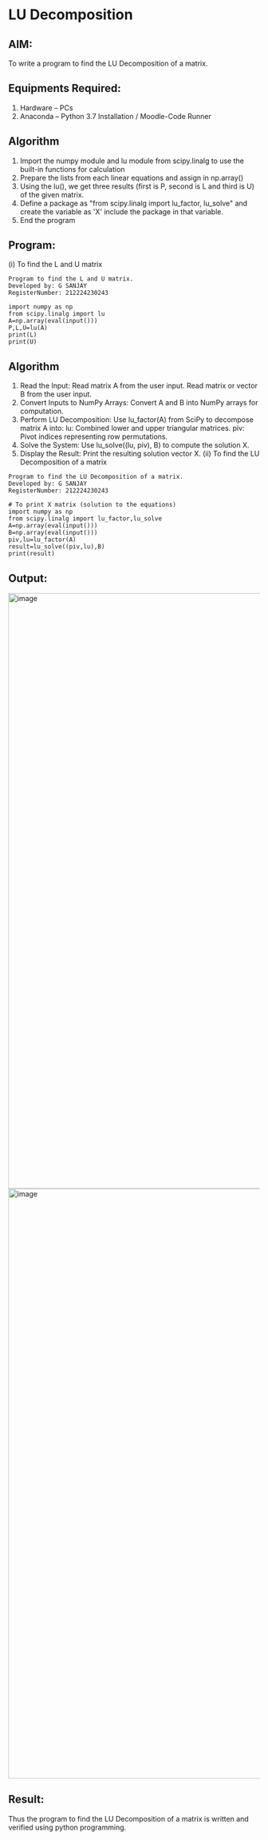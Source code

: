 # LU Decomposition 

## AIM:
To write a program to find the LU Decomposition of a matrix.

## Equipments Required:
1. Hardware – PCs
2. Anaconda – Python 3.7 Installation / Moodle-Code Runner

## Algorithm
1. Import the numpy module and lu module from scipy.linalg to use the built-in functions for calculation
2. Prepare the lists from each linear equations and assign in np.array()
3. Using the lu(), we get three results (first is P, second is L and third is U) of the given matrix.
4. Define a package as "from scipy.linalg import lu_factor, lu_solve" and create the variable as 'X' include the package in that variable.
5. End the program

## Program:
(i) To find the L and U matrix
```
Program to find the L and U matrix.
Developed by: G SANJAY
RegisterNumber: 212224230243
```
```
import numpy as np
from scipy.linalg import lu
A=np.array(eval(input()))
P,L,U=lu(A)
print(L)
print(U)
```
## Algorithm
1. Read the Input:
  Read matrix A from the user input.
  Read matrix or vector B from the user input.
2. Convert Inputs to NumPy Arrays:
  Convert A and B into NumPy arrays for computation.
3. Perform LU Decomposition:
  Use lu_factor(A) from SciPy to decompose matrix A into:
      lu: Combined lower and upper triangular matrices.
      piv: Pivot indices representing row permutations.
4. Solve the System:
   Use lu_solve((lu, piv), B) to compute the solution X.
5. Display the Result:
  Print the resulting solution vector X.
(ii) To find the LU Decomposition of a matrix
```
Program to find the LU Decomposition of a matrix.
Developed by: G SANJAY
RegisterNumber: 212224230243
```
```
# To print X matrix (solution to the equations)
import numpy as np
from scipy.linalg import lu_factor,lu_solve
A=np.array(eval(input()))
B=np.array(eval(input()))
piv,lu=lu_factor(A)
result=lu_solve((piv,lu),B)
print(result)
```


## Output:
<img width="1919" height="1192" alt="image" src="https://github.com/user-attachments/assets/1cdfd224-740b-4664-aa2f-43900c2a3c52" />
<img width="1917" height="1181" alt="image" src="https://github.com/user-attachments/assets/1f3bca8f-46d1-4995-b1eb-90c51e043a7c" />


## Result:
Thus the program to find the LU Decomposition of a matrix is written and verified using python programming.

